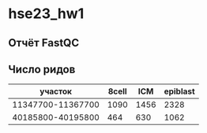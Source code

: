 # hse23_hw1

## Отчёт FastQC

## Число ридов

участок | 8cell | ICM | epiblast |
--- | --- | --- | --- | 
11347700-11367700 | 1090 | 1456 | 2328 |
40185800-40195800 | 464 | 630 | 1062 |

##
